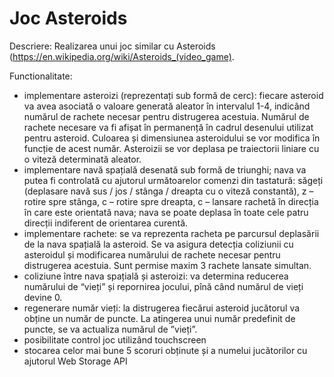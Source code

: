 # Joc Asteroids

Descriere: Realizarea unui joc similar cu Asteroids (https://en.wikipedia.org/wiki/Asteroids_(video_game).

Functionalitate:

- implementare asteroizi (reprezentați sub formă de cerc): fiecare asteroid va avea asociată o valoare generată
aleator în intervalul 1-4, indicând numărul de rachete necesar pentru distrugerea acestuia. Numărul de rachete
necesare va fi afișat în permanență în cadrul desenului utilizat pentru asteroid. Culoarea și dimensiunea asteroidului
se vor modifica în funcție de acest număr. Asteroizii se vor deplasa pe traiectorii liniare cu o viteză determinată
aleator.
- implementare navă spațială desenată sub formă de triunghi; nava va putea fi controlată cu ajutorul
următoarelor comenzi din tastatură: săgeți (deplasare navă sus / jos / stânga / dreapta cu o viteză constantă), z –
rotire spre stânga, c – rotire spre dreapta, c – lansare rachetă în direcția în care este orientată nava; nava se poate
deplasa în toate cele patru direcții indiferent de orientarea curentă.
- implementare rachete: se va reprezenta racheta pe parcursul deplasării de la nava spațială la asteroid. Se va
asigura detecția coliziunii cu asteroidul și modificarea numărului de rachete necesar pentru distrugerea acestuia.
Sunt permise maxim 3 rachete lansate simultan.
- coliziune între nava spațială și asteroizi: va determina reducerea numărului de “vieți” și repornirea jocului, pînă
când numărul de vieți devine 0.
- regenerare număr vieți: la distrugerea fiecărui asteroid jucătorul va obține un număr de puncte. La atingerea
unui număr predefinit de puncte, se va actualiza numărul de ”vieți”.
- posibilitate control joc utilizând touchscreen
- stocarea celor mai bune 5 scoruri obținute și a numelui jucătorilor cu ajutorul Web Storage API
